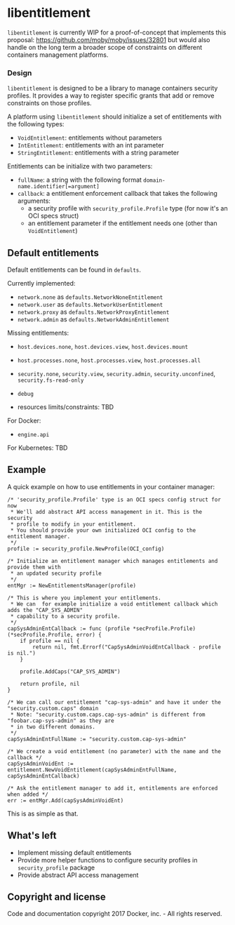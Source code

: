 # libentitlement

`libentitlement` is currently WIP for a proof-of-concept that implements this
proposal: https://github.com/moby/moby/issues/32801 but would also handle on the
long term a broader scope of constraints on different containers management 
platforms.

### Design

`libentitlement` is designed to be a library to manage containers
security profiles. It provides a way to register specific grants that add or
remove constraints on those profiles.

A platform using `libentitlement` should initialize a set of entitlements with
the following types:
- `VoidEntitlement`: entitlements without parameters
- `IntEntitlement`: entitlements with an int parameter
- `StringEntitlement`: entitlements with a string parameter

Entitlements can be initialize with two parameters:
- `fullName`: a string with the following format `domain-name.identifier[=argument]`
- `callback`: a entitlement enforcement callback that takes the following arguments:
  - a security profile with `security_profile.Profile` type (for now it's an OCI specs struct)
  - an entitlement parameter if the entitlement needs one (other than `VoidEntitlement`)


## Default entitlements
Default entitlements can be found in `defaults`.

Currently implemented:
- `network.none` as `defaults.NetworkNoneEntitlement`
- `network.user` as `defaults.NetworkUserEntitlement`
- `network.proxy` as `defaults.NetworkProxyEntitlement`
- `network.admin` as `defaults.NetworkAdminEntitlement`

Missing entitlements:
- `host.devices.none`, `host.devices.view`, `host.devices.mount`
- `host.processes.none`, `host.processes.view`, `host.processes.all`
- `security.none`, `security.view`, `security.admin`, `security.unconfined`,
  `security.fs-read-only`
- `debug`

- resources limits/constraints: TBD

For Docker:
- `engine.api`

For Kubernetes: TBD

## Example
A quick example on how to use entitlements in your container manager:
```golang
/* 'security_profile.Profile' type is an OCI specs config struct for now
 * We'll add abstract API access management in it. This is the security
 * profile to modify in your entitlement.
 * You should provide your own initialized OCI config to the entitlement manager.
 */
profile := security_profile.NewProfile(OCI_config)

/* Initialize an entitlement manager which manages entitlements and provide them with
 * an updated security profile
 */
entMgr := NewEntitlementsManager(profile)

/* This is where you implement your entitlements.
 * We can  for example initialize a void entitlement callback which adds the "CAP_SYS_ADMIN"
 * capability to a security profile.
 */
capSysAdminEntCallback := func (profile *secProfile.Profile) (*secProfile.Profile, error) {
	if profile == nil {
		return nil, fmt.Errorf("CapSysAdminVoidEntCallback - profile is nil.")
	}

	profile.AddCaps("CAP_SYS_ADMIN")

	return profile, nil
}

/* We can call our entitlement "cap-sys-admin" and have it under the "security.custom.caps" domain
 * Note: "security.custom.caps.cap-sys-admin" is different from "foobar.cap-sys-admin" as they are
 * in two different domains.
 */
capSysAdminEntFullName := "security.custom.cap-sys-admin"

/* We create a void entitlement (no parameter) with the name and the callback */
capSysAdminVoidEnt := entitlement.NewVoidEntitlement(capSysAdminEntFullName, capSysAdminEntCallback)

/* Ask the entitlement manager to add it, entitlements are enforced when added */
err := entMgr.Add(capSysAdminVoidEnt)
```

This is as simple as that.

## What's left
- Implement missing default entitlements
- Provide more helper functions to configure security profiles in
  `security_profile` package
- Provide abstract API access management

## Copyright and license

Code and documentation copyright 2017 Docker, inc. - All rights reserved.

